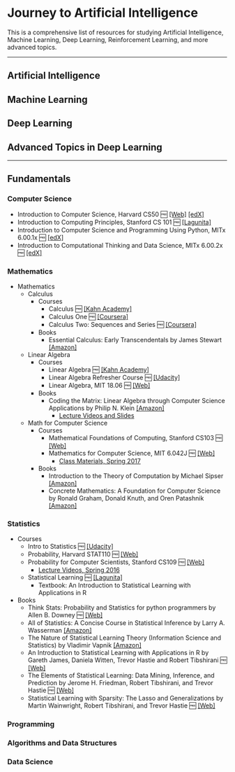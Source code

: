 # Journey to Artificial Intelligence
This is a comprehensive list of resources for studying Artificial Intelligence, Machine Learning, Deep Learning, Reinforcement Learning, and more advanced topics.

---

## Artificial Intelligence

## Machine Learning

## Deep Learning

## Advanced Topics in Deep Learning

---

## Fundamentals

### Computer Science
- Introduction to Computer Science, Harvard CS50 :free: [[Web]](https://cs50.harvard.edu/)  [[edX]](https://www.edx.org/course/introduction-computer-science-harvardx-cs50x)
- Introduction to Computing Principles, Stanford CS 101 :free: [[Lagunita]](http://online.stanford.edu/course/computer-science-101-self-paced)
- Introduction to Computer Science and Programming Using Python, MITx 6.00.1x :free: [[edX]](https://www.edx.org/course/introduction-computer-science-mitx-6-00-1x-10)
- Introduction to Computational Thinking and Data Science, MITx 6.00.2x :free: [[edX]](https://www.edx.org/course/introduction-computational-thinking-data-mitx-6-00-2x-5)

### Mathematics
- Mathematics
  - Calculus
    - Courses
      - Calculus :free: [[Kahn Academy]](https://www.khanacademy.org/math/calculus-home)
      - Calculus One :free: [[Coursera]](https://www.coursera.org/learn/calculus1)
      - Calculus Two: Sequences and Series :free: [[Coursera]](https://www.coursera.org/learn/advanced-calculus)
    - Books
      - Essential Calculus: Early Transcendentals by James Stewart  [[Amazon]](https://www.amazon.com/Essential-Calculus-Transcendentals-James-Stewart/dp/1133112285/ref=sr_1_4?ie=UTF8&qid=1492632448&sr=8-4&keywords=Essential+Calculus+by+James+Stewart)
  - Linear Algebra
    - Courses
      - Linear Algebra :free: [[Kahn Academy]](https://www.khanacademy.org/math/linear-algebra)
      - Linear Algebra Refresher Course :free: [[Udacity]](https://www.udacity.com/course/linear-algebra-refresher-course--ud953)
      - Linear Algebra, MIT 18.06 :free: [[Web]](https://ocw.mit.edu/courses/mathematics/18-06-linear-algebra-spring-2010/)
    - Books
      - Coding the Matrix: Linear Algebra through Computer Science Applications by Philip N. Klein [[Amazon]](https://www.amazon.com/Coding-Matrix-Algebra-Applications-Computer/dp/0615880991/ref=sr_1_1?ie=UTF8&qid=1492662456&sr=8-1&keywords=Coding+the+Matrix%3A+Linear+Algebra+through+Computer+Science+Applications)
        - [Lecture Videos and Slides](http://cs.brown.edu/courses/cs053/current/index.htm)
  - Math for Computer Science
    - Courses
      - Mathematical Foundations of Computing, Stanford CS103 :free: [[Web]](http://web.stanford.edu/class/cs103/)
      - Mathematics for Computer Science, MIT 6.042J :free: [[Web]](https://ocw.mit.edu/courses/electrical-engineering-and-computer-science/6-042j-mathematics-for-computer-science-spring-2015/index.htm)
        - [Class Materials, Spring 2017](https://learning-modules.mit.edu/materials/index.html?uuid=/course/6/sp17/6.042#materials)
    - Books
      - Introduction to the Theory of Computation by Michael Sipser [[Amazon]](https://www.amazon.com/Introduction-Theory-Computation-Michael-Sipser/dp/113318779X/ref=sr_1_1?ie=UTF8&qid=1492662562&sr=8-1&keywords=Introduction+to+the+Theory+of+Computation+by+Michael+Sipser)
      - Concrete Mathematics: A Foundation for Computer Science by Ronald Graham, Donald Knuth, and Oren Patashnik [[Amazon]](https://www.amazon.com/Concrete-Mathematics-Foundation-Computer-Science/dp/0201558025/ref=sr_1_1?ie=UTF8&qid=1492662613&sr=8-1&keywords=Concrete+Mathematics%3A+A+Foundation+for+Computer+Science+by+Ronald+Graham%2C+Donald+Knuth%2C+and+Oren+Patashnik)

### Statistics
- Courses
  - Intro to Statistics :free: [[Udacity]](https://www.udacity.com/course/intro-to-statistics--st101)
  - Probability, Harvard STAT110 :free: [[Web]](http://projects.iq.harvard.edu/stat110)
  - Probability for Computer Scientists, Stanford CS109 :free: [[Web]](http://web.stanford.edu/class/cs109/)
    - [Lecture Videos, Spring 2016](http://web.stanford.edu/class/archive/cs/cs109/cs109.1166//handouts/overview.html)
  - Statistical Learning :free: [[Lagunita]](https://lagunita.stanford.edu/courses/HumanitiesScience/StatLearning/Winter2014/about)
    - Textbook: An Introduction to Statistical Learning with Applications in R
- Books
  - Think Stats: Probability and Statistics for python programmers by Allen B. Downey :free: [[Web]](http://greenteapress.com/wp/think-stats-2e/)
  - All of Statistics: A Concise Course in Statistical Inference by Larry A. Wasserman [[Amazon]](https://www.amazon.com/All-Statistics-Statistical-Inference-Springer/dp/0387402721/ref=sr_1_1?ie=UTF8&qid=1492678465&sr=8-1&keywords=All+of+Statistics%3A+A+Concise+Course+in+Statistical+Inference)
  - The Nature of Statistical Learning Theory (Information Science and Statistics) by Vladimir Vapnik [[Amazon]](https://www.amazon.com/Statistical-Learning-Information-Science-Statistics-ebook/dp/B001CU8WL6/ref=sr_1_1?ie=UTF8&qid=1492678727&sr=8-1&keywords=The+Nature+of+Statistical+Learning+Theory+%28Information+Science+and+Statistics%29)
  - An Introduction to Statistical Learning with Applications in R by Gareth James, Daniela Witten, Trevor Hastie and Robert Tibshirani :free: [[Web]](http://www-bcf.usc.edu/~gareth/ISL/)
  - The Elements of Statistical Learning: Data Mining, Inference, and Prediction by Jerome H. Friedman, Robert Tibshirani, and Trevor Hastie :free: [[Web]](http://statweb.stanford.edu/~tibs/ElemStatLearn/)
  - Statistical Learning with Sparsity: The Lasso and Generalizations by Martin Wainwright, Robert Tibshirani, and Trevor Hastie :free: [[Web]](http://web.stanford.edu/~hastie/StatLearnSparsity/)

### Programming

### Algorithms and Data Structures

### Data Science
